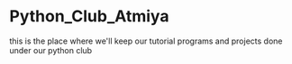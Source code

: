 # Python_Club_Atmiya
this is the place where we'll keep our tutorial programs and projects done under our python club
